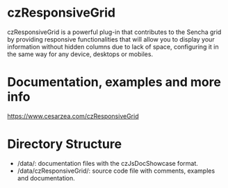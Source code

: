 # czResponsiveGrid

czResponsiveGrid is a powerful plug-in that contributes to the Sencha grid by providing responsive functionalities that will allow you to display your information without hidden columns due to lack of space, configuring it in the same way for any device, desktops or mobiles.

# Documentation, examples and more info

https://www.cesarzea.com/czResponsiveGrid

# Directory Structure

- /data/: documentation files with the czJsDocShowcase format.
- /data/czResponsiveGrid/: source code file with comments, examples and documentation. 
